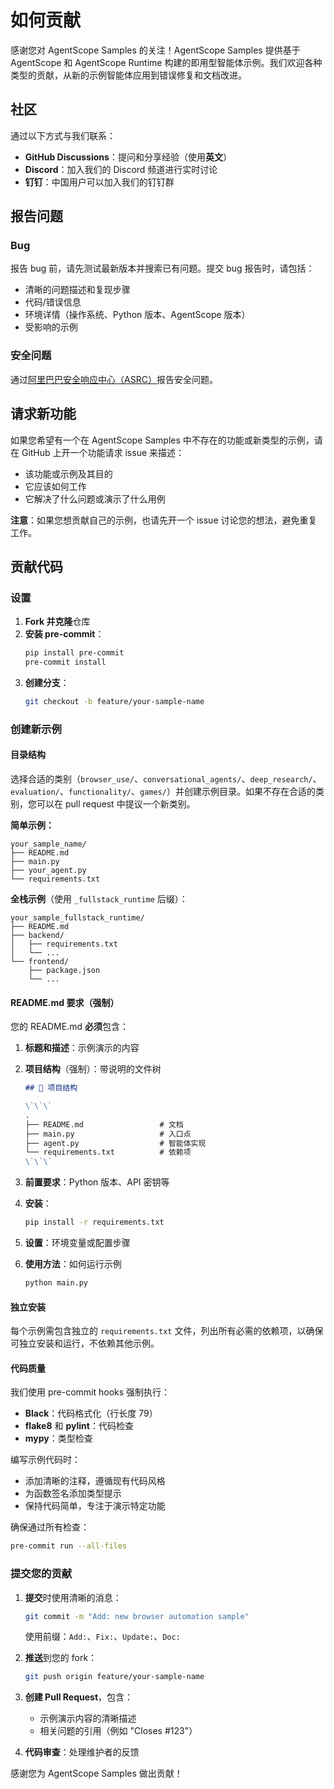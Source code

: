 # 如何贡献

感谢您对 AgentScope Samples 的关注！AgentScope Samples 提供基于 AgentScope 和 AgentScope Runtime 构建的即用型智能体示例。我们欢迎各种类型的贡献，从新的示例智能体应用到错误修复和文档改进。

## 社区

通过以下方式与我们联系：

- **GitHub Discussions**：提问和分享经验（使用**英文**）
- **Discord**：加入我们的 Discord 频道进行实时讨论
- **钉钉**：中国用户可以加入我们的钉钉群

## 报告问题

### Bug

报告 bug 前，请先测试最新版本并搜索已有问题。提交 bug 报告时，请包括：

- 清晰的问题描述和复现步骤
- 代码/错误信息
- 环境详情（操作系统、Python 版本、AgentScope 版本）
- 受影响的示例

### 安全问题

通过[阿里巴巴安全响应中心（ASRC）](https://security.alibaba.com/)报告安全问题。

## 请求新功能

如果您希望有一个在 AgentScope Samples 中不存在的功能或新类型的示例，请在 GitHub 上开一个功能请求 issue 来描述：

- 该功能或示例及其目的
- 它应该如何工作
- 它解决了什么问题或演示了什么用例

**注意**：如果您想贡献自己的示例，也请先开一个 issue 讨论您的想法，避免重复工作。



## 贡献代码

### 设置

1. **Fork 并克隆**仓库
2. **安装 pre-commit**：
   ```bash
   pip install pre-commit
   pre-commit install
   ```
3. **创建分支**：
   ```bash
   git checkout -b feature/your-sample-name
   ```

### 创建新示例

#### 目录结构

选择合适的类别（`browser_use/`、`conversational_agents/`、`deep_research/`、`evaluation/`、`functionality/`、`games/`）并创建示例目录。如果不存在合适的类别，您可以在 pull request 中提议一个新类别。

**简单示例：**
```
your_sample_name/
├── README.md
├── main.py
├── your_agent.py
└── requirements.txt
```

**全栈示例**（使用 `_fullstack_runtime` 后缀）：
```
your_sample_fullstack_runtime/
├── README.md
├── backend/
│   ├── requirements.txt
│   └── ...
└── frontend/
    ├── package.json
    └── ...
```

#### README.md 要求（强制）

您的 README.md **必须**包含：

1. **标题和描述**：示例演示的内容

2. **项目结构**（强制）：带说明的文件树
   ```markdown
   ## 🌳 项目结构
   
   \`\`\`
   .
   ├── README.md                 # 文档
   ├── main.py                   # 入口点
   ├── agent.py                  # 智能体实现
   └── requirements.txt          # 依赖项
   \`\`\`
   ```

3. **前置要求**：Python 版本、API 密钥等

4. **安装**：
   ```bash
   pip install -r requirements.txt
   ```

5. **设置**：环境变量或配置步骤

6. **使用方法**：如何运行示例
   ```bash
   python main.py
   ```

#### 独立安装

每个示例需包含独立的 `requirements.txt` 文件，列出所有必需的依赖项，以确保可独立安装和运行，不依赖其他示例。

#### 代码质量

我们使用 pre-commit hooks 强制执行：

- **Black**：代码格式化（行长度 79）
- **flake8** 和 **pylint**：代码检查
- **mypy**：类型检查

编写示例代码时：
- 添加清晰的注释，遵循现有代码风格
- 为函数签名添加类型提示
- 保持代码简单，专注于演示特定功能

确保通过所有检查：
```bash
pre-commit run --all-files
```

### 提交您的贡献

1. **提交**时使用清晰的消息：
   ```bash
   git commit -m "Add: new browser automation sample"
   ```
   使用前缀：`Add:`、`Fix:`、`Update:`、`Doc:`

2. **推送**到您的 fork：
   ```bash
   git push origin feature/your-sample-name
   ```

3. **创建 Pull Request**，包含：
   - 示例演示内容的清晰描述
   - 相关问题的引用（例如 "Closes #123"）

4. **代码审查**：处理维护者的反馈

感谢您为 AgentScope Samples 做出贡献！